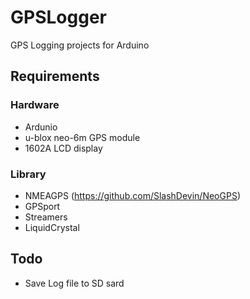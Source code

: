 # GPSLogger
GPS Logging projects for Arduino


## Requirements
### Hardware
- Ardunio
- u-blox neo-6m GPS module
- 1602A LCD display


### Library
- NMEAGPS (https://github.com/SlashDevin/NeoGPS)
- GPSport
- Streamers
- LiquidCrystal


## Todo
- Save Log file to SD sard

